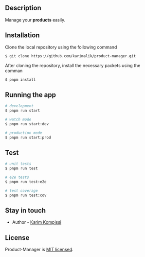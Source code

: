 ## Description

Manage your **products** easily.

## Installation

Clone the local repository using the following command

```sh
$ git clone https://github.com/karimalik/product-manager.git
```

After cloning the repository, install the necessary packets using the comman

```bash
$ pnpm install
```

## Running the app

```bash
# development
$ pnpm run start

# watch mode
$ pnpm run start:dev

# production mode
$ pnpm run start:prod
```

## Test

```bash
# unit tests
$ pnpm run test

# e2e tests
$ pnpm run test:e2e

# test coverage
$ pnpm run test:cov
```

## Stay in touch

- Author - [Karim Kompissi](https://karimdev.network/)

## License

Product-Manager is [MIT licensed](LICENSE).
